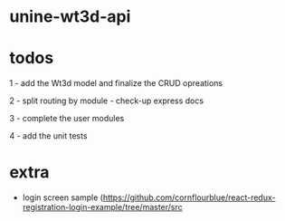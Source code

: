 # unine-wt3d-api

# todos  

1 - add the Wt3d model and finalize the CRUD opreations 

2 - split routing by module - check-up express docs

3 - complete the user modules

4 - add the unit tests 


# extra 

- login screen sample (https://github.com/cornflourblue/react-redux-registration-login-example/tree/master/src

